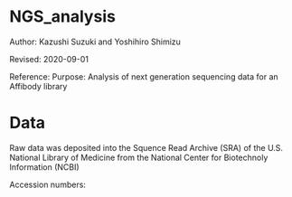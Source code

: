 # NGS_analysis

Author: Kazushi Suzuki and Yoshihiro Shimizu

Revised: 2020-09-01 

Reference: 
Purpose: Analysis of next generation sequencing data for an Affibody library

# Data
Raw data was deposited into the Squence Read Archive (SRA) of the U.S. National Library of Medicine from the National Center for Biotechnoly Information (NCBI) 

Accession numbers: 



